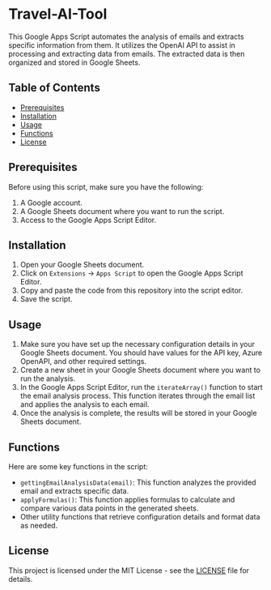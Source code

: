 # Travel-AI-Tool

This Google Apps Script automates the analysis of emails and extracts specific information from them. It utilizes the OpenAI API to assist in processing and extracting data from emails. The extracted data is then organized and stored in Google Sheets.

## Table of Contents

- [Prerequisites](#prerequisites)
- [Installation](#installation)
- [Usage](#usage)
- [Functions](#functions)
- [License](#license)

## Prerequisites

Before using this script, make sure you have the following:

1. A Google account.
2. A Google Sheets document where you want to run the script.
3. Access to the Google Apps Script Editor.

## Installation

1. Open your Google Sheets document.
2. Click on `Extensions` -> `Apps Script` to open the Google Apps Script Editor.
3. Copy and paste the code from this repository into the script editor.
4. Save the script.

## Usage

1. Make sure you have set up the necessary configuration details in your Google Sheets document. You should have values for the API key, Azure OpenAPI, and other required settings.
2. Create a new sheet in your Google Sheets document where you want to run the analysis.
3. In the Google Apps Script Editor, run the `iterateArray()` function to start the email analysis process. This function iterates through the email list and applies the analysis to each email.
4. Once the analysis is complete, the results will be stored in your Google Sheets document.

## Functions

Here are some key functions in the script:

- `gettingEmailAnalysisData(email)`: This function analyzes the provided email and extracts specific data.
- `applyFormulas()`: This function applies formulas to calculate and compare various data points in the generated sheets.
- Other utility functions that retrieve configuration details and format data as needed.

## License

This project is licensed under the MIT License - see the [LICENSE](LICENSE) file for details.
